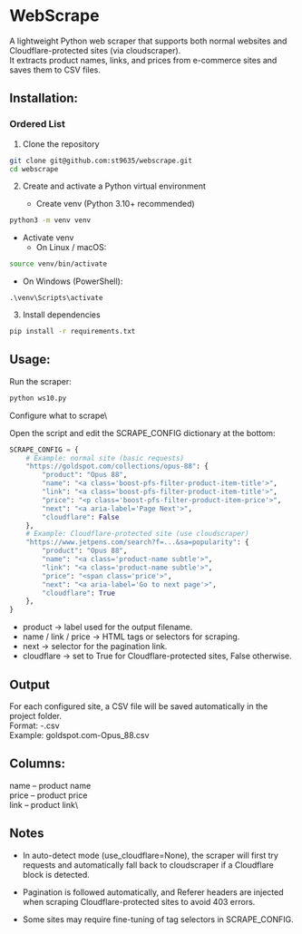 # **WebScrape**

A lightweight Python web scraper that supports both normal websites and Cloudflare-protected sites (via cloudscraper).\
It extracts product names, links, and prices from e-commerce sites and saves them to CSV files.

## Installation:

### Ordered List
1. Clone the repository
```bash
git clone git@github.com:st9635/webscrape.git
cd webscrape
```

2. Create and activate a Python virtual environment

   - Create venv (Python 3.10+ recommended)
```bash
python3 -m venv venv
```

   - Activate venv
     - On Linux / macOS:

```bash
source venv/bin/activate
```

   - On Windows (PowerShell):

```cmd.exe
.\venv\Scripts\activate
```

3. Install dependencies
```bash
pip install -r requirements.txt
```

## Usage:

Run the scraper:

```bash
python ws10.py
```

Configure what to scrape\

Open the script and edit the SCRAPE_CONFIG dictionary at the bottom:

```python
SCRAPE_CONFIG = {
    # Example: normal site (basic requests)
    "https://goldspot.com/collections/opus-88": {
        "product": "Opus 88",
        "name": "<a class='boost-pfs-filter-product-item-title'>",
        "link": "<a class='boost-pfs-filter-product-item-title'>",
        "price": "<p class='boost-pfs-filter-product-item-price'>",
        "next": "<a aria-label='Page Next'>",
        "cloudflare": False
    },
    # Example: Cloudflare-protected site (use cloudscraper)
    "https://www.jetpens.com/search?f=...&sa=popularity": {
        "product": "Opus 88",
        "name": "<a class='product-name subtle'>",
        "link": "<a class='product-name subtle'>",
        "price": "<span class='price'>",
        "next": "<a aria-label='Go to next page'>",
        "cloudflare": True
    },
}
```
+ product → label used for the output filename.
+ name / link / price → HTML tags or selectors for scraping.
+ next → selector for the pagination link.
+ cloudflare → set to True for Cloudflare-protected sites, False otherwise.


Output
---

For each configured site, a CSV file will be saved automatically in the project folder.\
Format: <domain>-<product>.csv\
Example: goldspot.com-Opus_88.csv

Columns:
---
name – product name\
price – product price\
link – product link\


Notes
---
+ In auto-detect mode (use_cloudflare=None), the scraper will first try requests and automatically fall back to cloudscraper if a Cloudflare block is detected.

+ Pagination is followed automatically, and Referer headers are injected when scraping Cloudflare-protected sites to avoid 403 errors.

+ Some sites may require fine-tuning of tag selectors in SCRAPE_CONFIG.